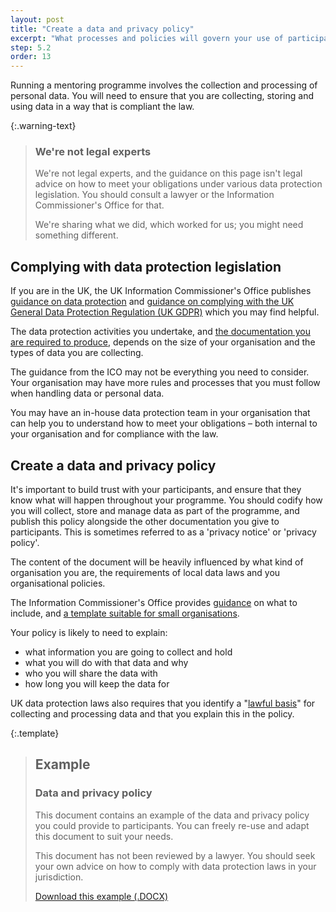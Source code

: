 ```yaml
---
layout: post
title: "Create a data and privacy policy"
excerpt: "What processes and policies will govern your use of participant data?"
step: 5.2
order: 13
---
```


Running a mentoring programme involves the collection and processing of personal data. You will need to ensure that you are collecting, storing and using data in a way that is compliant the law. 

{:.warning-text}
> ### We're not legal experts
> 
> We're not legal experts, and the guidance on this page isn't legal advice on how to meet your obligations under various data protection legislation. You should consult a lawyer or the Information Commissioner's Office for that. 
> 
> We're sharing what we did, which worked for us; you might need something different.

## Complying with data protection legislation

If you are in the UK, the UK Information Commissioner's Office publishes [guidance on data protection](https://ico.org.uk/for-organisations/guide-to-data-protection/) and [guidance on complying with the UK General Data Protection Regulation (UK GDPR)](https://ico.org.uk/for-organisations/guide-to-data-protection/guide-to-the-general-data-protection-regulation-gdpr/) which you may find helpful.

The data protection activities you undertake, and [the documentation you are required to produce](https://ico.org.uk/for-organisations/guide-to-data-protection/guide-to-the-general-data-protection-regulation-gdpr/documentation/), depends on the size of your organisation and the types of data you are collecting. 

The guidance from the ICO may not be everything you need to consider. Your organisation may have more rules and processes that you must follow when handling data or personal data.

You may have an in-house data protection team in your organisation that can help you to understand how to meet your obligations – both internal to your organisation and for compliance with the law.

## Create a data and privacy policy

It's important to build trust with your participants, and ensure that they know what will happen throughout your programme. You should codify how you will collect, store and manage data as part of the programme, and publish this policy alongside the other documentation you give to participants. This is sometimes referred to as a 'privacy notice' or 'privacy policy'.

The content of the document will be heavily influenced by what kind of organisation you are, the requirements of local data laws and you organisational policies. 

The Information Commissioner's Office provides [guidance](https://ico.org.uk/for-organisations/guide-to-data-protection/guide-to-the-general-data-protection-regulation-gdpr/the-right-to-be-informed/how-should-we-draft-our-privacy-information/) on what to include, and [a template suitable for small organisations](https://ico.org.uk/for-organisations/sme-web-hub/make-your-own-privacy-notice/).

Your policy is likely to need to explain:

- what information you are going to collect and hold
- what you will do with that data and why
- who you will share the data with
- how long you will keep the data for

UK data protection laws also requires that you identify a "[lawful basis](https://ico.org.uk/for-organisations/guide-to-data-protection/guide-to-the-general-data-protection-regulation-gdpr/lawful-basis-for-processing/)" for collecting and processing data and that you explain this in the policy.

{:.template}
> ## Example
> ### Data and privacy policy
> 
> This document contains an example of the data and privacy policy you could provide to participants. You can freely re-use and adapt this document to suit your needs.
> 
> This document has not been reviewed by a lawyer. You should seek your own advice on how to comply with data protection laws in your jurisdiction.
> 
> <a href="/assets/documents/example-data-and-privacy-policy.docx" title="Download an example data and privacy policy" class="button button--no-margin">Download this example (.DOCX)</a>